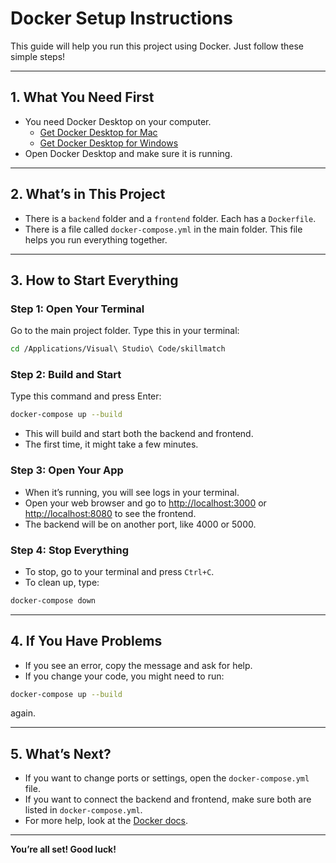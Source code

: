 # Docker Setup Instructions

This guide will help you run this project using Docker. Just follow these simple steps!

---

## 1. What You Need First

- You need Docker Desktop on your computer.
  - [Get Docker Desktop for Mac](https://www.docker.com/products/docker-desktop/)
  - [Get Docker Desktop for Windows](https://www.docker.com/products/docker-desktop/)
- Open Docker Desktop and make sure it is running.

---

## 2. What’s in This Project

- There is a `backend` folder and a `frontend` folder. Each has a `Dockerfile`.
- There is a file called `docker-compose.yml` in the main folder. This file helps you run everything together.

---

## 3. How to Start Everything

### Step 1: Open Your Terminal

Go to the main project folder. Type this in your terminal:

```sh
cd /Applications/Visual\ Studio\ Code/skillmatch
```

### Step 2: Build and Start

Type this command and press Enter:

```sh
docker-compose up --build
```

- This will build and start both the backend and frontend.
- The first time, it might take a few minutes.

### Step 3: Open Your App

- When it’s running, you will see logs in your terminal.
- Open your web browser and go to [http://localhost:3000](http://localhost:3000) or [http://localhost:8080](http://localhost:8080) to see the frontend.
- The backend will be on another port, like 4000 or 5000.

### Step 4: Stop Everything

- To stop, go to your terminal and press `Ctrl+C`.
- To clean up, type:

```sh
docker-compose down
```

---

## 4. If You Have Problems

- If you see an error, copy the message and ask for help.
- If you change your code, you might need to run:

```sh
docker-compose up --build
```

again.

---

## 5. What’s Next?

- If you want to change ports or settings, open the `docker-compose.yml` file.
- If you want to connect the backend and frontend, make sure both are listed in `docker-compose.yml`.
- For more help, look at the [Docker docs](https://docs.docker.com/).

---

**You’re all set! Good luck!** 